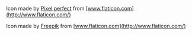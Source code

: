 Icon made by [Pixel perfect](https://www.flaticon.com/authors/pixel-perfect) from [www.flaticon.com](http://www.flaticon.com/)

Icon made by [Freepik](https://www.flaticon.com/authors/freepik) from [www.flaticon.com](http://www.flaticon.com/)
